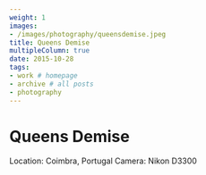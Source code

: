 ```yaml
---
weight: 1
images:
- /images/photography/queensdemise.jpeg
title: Queens Demise
multipleColumn: true
date: 2015-10-28
tags:
- work # homepage
- archive # all posts
- photography
---
```


# Queens Demise

Location: Coimbra, Portugal
Camera: Nikon D3300